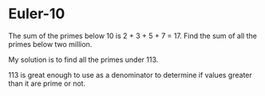 # Euler-10
The sum of the primes below 10 is 2 + 3 + 5 + 7 = 17.  Find the sum of all the primes below two million.

My solution is to find all the primes under 113.  

113 is great enough to use as a denominator to determine if values greater than it are prime or not.
